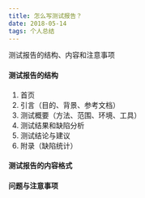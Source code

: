 ```yaml
---
title: 怎么写测试报告？
date: 2018-05-14
tags: 个人总结
---
```


测试报告的结构、内容和注意事项
 <!-- more -->

 #### 测试报告的结构
 1. 首页
 2. 引言（目的、背景、参考文档）
 3. 测试概要（方法、范围、环境、工具）
 4. 测试结果和缺陷分析
 5. 测试结论与建议
 6. 附录（缺陷统计）

 #### 测试报告的内容格式

 #### 问题与注意事项
